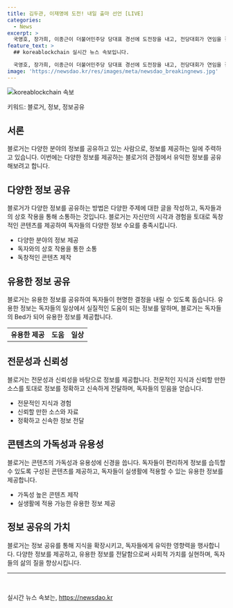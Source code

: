 ```yaml
---
title: 김두관, 이재명에 도전! 내일 출마 선언 [LIVE]
categories:
  - News
excerpt: >
  국영호, 장가희, 이종근이 더불어민주당 당대표 경선에 도전장을 내고, 전당대회가 연임을 결정하면서 당 내부 양상이 긴장되고 있는 가운데, 이재명과 김두관의 경합이 예상되는 가운데 누가 최종적인 당 대표가 될지에 대한 관심이 뜨겁다.
feature_text: >
  ## koreablockchain 실시간 뉴스 속보입니다.

  국영호, 장가희, 이종근이 더불어민주당 당대표 경선에 도전장을 내고, 전당대회가 연임을 결정하면서 당 내부 양상이 긴장되고 있는 가운데, 이재명과 김두관의 경합이 예상되는 가운데 누가 최종적인 당 대표가 될지에 대한 관심이 뜨겁다.
image: 'https://newsdao.kr/res/images/meta/newsdao_breakingnews.jpg'
---
```


<p><img src="https://newsdao.kr/res/images/meta/newsdao_breakingnews.jpg" alt="koreablockchain 속보" /></p>

<p>키워드: 블로거, 정보, 정보공유</p>

<h2 data-ke-size="size26">서론</h2>

<p data-ke-size="size16">블로거는 다양한 분야의 정보를 공유하고 있는 사람으로, 정보를 제공하는 일에 주력하고 있습니다. 이번에는 다양한 정보를 제공하는 블로거의 관점에서 유익한 정보를 공유해보려고 합니다.</p>

<h2 data-ke-size="size26">다양한 정보 공유</h2>

<p data-ke-size="size16">블로거가 다양한 정보를 공유하는 방법은 다양한 주제에 대한 글을 작성하고, 독자들과의 상호 작용을 통해 소통하는 것입니다. 블로거는 자신만의 시각과 경험을 토대로 독창적인 콘텐츠를 제공하여 독자들의 다양한 정보 수요를 충족시킵니다.</p>

<ul>
  <li>다양한 분야의 정보 제공</li>
  <li>독자와의 상호 작용을 통한 소통</li>
  <li>독창적인 콘텐츠 제작</li>
</ul>

<h2 data-ke-size="size26">유용한 정보 공유</h2>

<p data-ke-size="size16">블로거는 유용한 정보를 공유하여 독자들이 현명한 결정을 내릴 수 있도록 돕습니다. 유용한 정보는 독자들의 일상에서 실질적인 도움이 되는 정보를 말하며, 블로거는 독자들의 Bed가 되어 유용한 정보를 제공합니다.</p>

<table>
  <tr>
    <td style="text-align: center; height: 17px;"><b>유용한 제공</b></td>
    <td style="text-align: center; height: 17px;"><b>도움</b></td>
    <td style="text-align: center; height: 17px;"><b>일상</b></td>
  </tr>
</table>

<h2 data-ke-size="size26">전문성과 신뢰성</h2>

<p data-ke-size="size16">블로거는 전문성과 신뢰성을 바탕으로 정보를 제공합니다. 전문적인 지식과 신뢰할 만한 소스를 토대로 정보를 정확하고 신속하게 전달하며, 독자들의 믿음을 얻습니다.</p>

<ul>
  <li>전문적인 지식과 경험</li>
  <li>신뢰할 만한 소스와 자료</li>
  <li>정확하고 신속한 정보 전달</li>
</ul>

<h2 data-ke-size="size26">콘텐츠의 가독성과 유용성</h2>

<p data-ke-size="size16">블로거는 콘텐츠의 가독성과 유용성에 신경을 씁니다. 독자들이 편리하게 정보를 습득할 수 있도록 구성된 콘텐츠를 제공하고, 독자들이 실생활에 적용할 수 있는 유용한 정보를 제공합니다.</p>

<ul>
  <li>가독성 높은 콘텐츠 제작</li>
  <li>실생활에 적용 가능한 유용한 정보 제공</li>
</ul>

<h2 data-ke-size="size26">정보 공유의 가치</h2>

<p data-ke-size="size16">블로거는 정보 공유를 통해 지식을 확장시키고, 독자들에게 유익한 영향력을 행사합니다. 다양한 정보를 제공하고, 유용한 정보를 전달함으로써 사회적 가치를 실현하며, 독자들의 삶의 질을 향상시킵니다.</p>

<hr>

<p data-ke-size="size16">&nbsp;</p>
실시간 뉴스 속보는, <a href="https://newsdao.kr" rel="dofollow">https://newsdao.kr</a>


